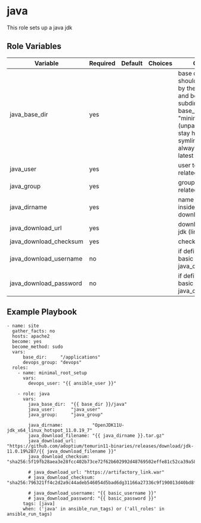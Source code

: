 java
=========
This role sets up a java jdk

Role Variables
--------------
| Variable               | Required | Default | Choices | Comments                                                                                                                                                                                                                                      |
|------------------------|----------|---------|---------|-----------------------------------------------------------------------------------------------------------------------------------------------------------------------------------------------------------------------------------------------|
| java_base_dir          | yes      |         |         | base dir of java - it should be writeable by the devops_group and be a subdirectory of the base_dir from the role "minimal_root_setup". <br/>(unpacked folder will stay here and the symlink current will always point to the latest version) |
| java_user              | yes      |         |         | user to own all java related files                                                                                                                                                                                                            |
| java_group             | yes      |         |         | group to own all java related files                                                                                                                                                                                                           |
| java_dirname           | yes      |         |         | name of the directory inside the downloaded archive                                                                                                                                                                                           |
| java_download_url      | yes      |         |         | download url of the jdk (linux x64 tar.gz                                                                                                                                                                                                     |
| java_download_checksum | yes      |         |         | checksum of the jdk                                                                                                                                                                                                                           |
| java_download_username | no       |         |         | if defined is used for basic auth from java_download_url                                                                                                                                                                                      |
| java_download_password | no       |         |         | if defined is used for basic auth from java_download_url                                                                                                                                                                                      |

Example Playbook
----------------

    - name: site
      gather_facts: no
      hosts: apache2
      become: yes
      become_method: sudo
      vars:
          base_dir:     "/applications"
          devops_group: "devops"
      roles:
        - name: minimal_root_setup
          vars:
            devops_user: "{{ ansible_user }}"
    
        - role: java
          vars:
            java_base_dir:  "{{ base_dir }}/java"
            java_user:      "java_user"
            java_group:     "java_group"
    
            java_dirname:           "OpenJDK11U-jdk_x64_linux_hotspot_11.0.19_7"
            java_download_filename: "{{ java_dirname }}.tar.gz"
            java_download_url:      "https://github.com/adoptium/temurin11-binaries/releases/download/jdk-11.0.19%2B7/{{ java_download_filename }}"
            java_download_checksum: "sha256:5f19fb28aea3e28fcc402b73ce72f62b602992d48769502effe81c52ca39a581"

            # java_download_url: "https://artifactory_link.war"
            # java_download_checksum: "sha256:796321ff4c2d2a9c44adeb546054d5bad6dg31166a27336c9f190013d40bd8f78"

            # java_download_username: "{{ basic_username }}"
            # java_download_password: "{{ basic_password }}"
          tags: [java]
          when: ('java' in ansible_run_tags) or ('all_roles' in ansible_run_tags)
